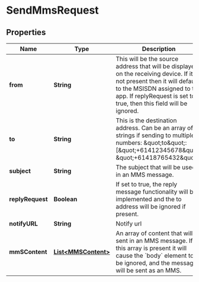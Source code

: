 
# SendMmsRequest

## Properties
Name | Type | Description | Notes
------------ | ------------- | ------------- | -------------
**from** | **String** | This will be the source address that will be displayed on the receiving device. If it is not present then it will default to the MSISDN assigned to the app. If replyRequest is set to true, then this field will be ignored.  | 
**to** | **String** | This is the destination address. Can be an array of strings if sending to multiple numbers: \&quot;to\&quot;:[\&quot;+61412345678\&quot;, \&quot;+61418765432\&quot;]  | 
**subject** | **String** | The subject that will be used in an MMS message. | 
**replyRequest** | **Boolean** | If set to true, the reply message functionality will be implemented and the to address will be ignored if present. | 
**notifyURL** | **String** | Notify url |  [optional]
**mmSContent** | [**List&lt;MMSContent&gt;**](MMSContent.md) | An array of content that will be sent in an MMS message. If this array is present it will cause the &#x60;body&#x60; element to be ignored, and the message will be sent as an MMS. | 



